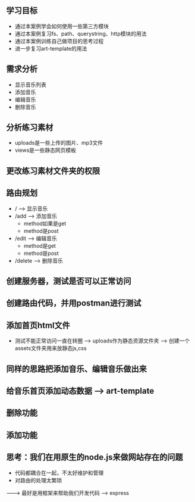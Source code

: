 ## 学习目标
- 通过本案例学会如何使用一些第三方模块
- 通过本案例复习fs、path、querystring、http模块的用法
- 通过本案例训练自己做项目的思考过程
- 进一步复习art-template的用法

## 需求分析
- 显示音乐列表
- 添加音乐
- 编辑音乐
- 删除音乐

## 分析练习素材
- uploads是一些上传的图片、mp3文件
- views是一些静态网页模板

## 更改练习素材文件夹的权限

## 路由规划
- / --> 显示音乐
- /add --> 添加音乐
    + method如果是get
    + method是post
- /edit --> 编辑音乐
    + method是get
    + method是post
- /delete --> 删除音乐


## 创建服务器，测试是否可以正常访问


## 创建路由代码，并用postman进行测试

## 添加首页html文件
- 测试不能正常访问一直在转圈 --> uploads作为静态资源文件夹 --> 创建一个assets文件夹用来放静态js,css

## 同样的思路把添加音乐、编辑音乐做出来

## 给音乐首页添加动态数据 --> art-template

## 删除功能


## 添加功能

## 思考：我们在用原生的node.js来做网站存在的问题
- 代码都耦合在一起，不太好维护和管理
- 对路由的处理太繁琐

---> 最好是用框架来帮助我们开发代码 --> express